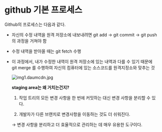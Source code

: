 github 기본 프로세스
===

Github의 프로세스는 다음과 같다.

- 자신의 수정 내역을 원격 저장소에 내보내려면 git add → git commit → git push 의 과정을 거쳐야 함
- 수정 내역을 받아올 때는 git fetch 수행
- 이 과정에서, 내가 수정한 내역이 원격 저장소에 있는 내역과 다를 수 있기 때문에   git merge 를 수행하여 자신의 컴퓨터에 있는 소스코드를 원격지정소와 맞추는 것
    
    
    ![img1.daumcdn.jpg](https://img1.daumcdn.net/thumb/R1280x0/?scode=mtistory2&fname=https%3A%2F%2Fblog.kakaocdn.net%2Fdn%2Fk9OtY%2FbtsaeodSLNy%2FCKcl3nPgpXn8kH0VG7P8sK%2Fimg.jpg)
    
    **staging area는 왜 거치는건지?**
    
    1) 작업 트리의 모든 변경 사항을 한 번에 커밋하는 대신 변경 사항을 분리할 수 있다. 
    
    2) 개발자가 다른 브랜치로 변경사항을 이동하는 것도 더 쉬워진다.
    
    → 변경 사항을 분리하고 더 효율적으로 관리하는 데 매우 유용한 도구이다.
